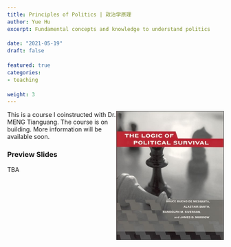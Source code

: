 ```yaml
---
title: Principles of Politics | 政治学原理
author: Yue Hu
excerpt: Fundamental concepts and knowledge to understand politics

date: "2021-05-19"
draft: false

featured: true
categories:
- teaching

weight: 3
---
```


<img src="featured.jpg" width = "250" height = "300"  align="right" />

This is a course I coinstructed with Dr. MENG Tianguang. The course is on building. More information will be available soon.


### Preview Slides

TBA

